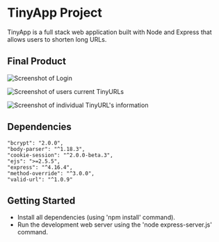 # TinyApp Project

TinyApp is a full stack web application built with Node and Express that allows users to shorten long URLs.

## Final Product

![Screenshot of Login](https://github.com/MaxHuw/tiny-app/blob/test/stretch/docs/login.png)

![Screenshot of users current TinyURLs](https://github.com/MaxHuw/tiny-app/blob/test/stretch/docs/ulrsList.png)

![Screenshot of individual TinyURL's information](https://github.com/MaxHuw/tiny-app/blob/master/docs/editURL.png)


## Dependencies

    "bcrypt": "2.0.0",
    "body-parser": "^1.18.3",
    "cookie-session": "^2.0.0-beta.3",
    "ejs": ">=2.5.5",
    "express": "^4.16.4",
    "method-override": "^3.0.0",
    "valid-url": "^1.0.9"

## Getting Started

* Install all dependencies (using 'npm install' command).
* Run the development web server using the 'node express-server.js' command.